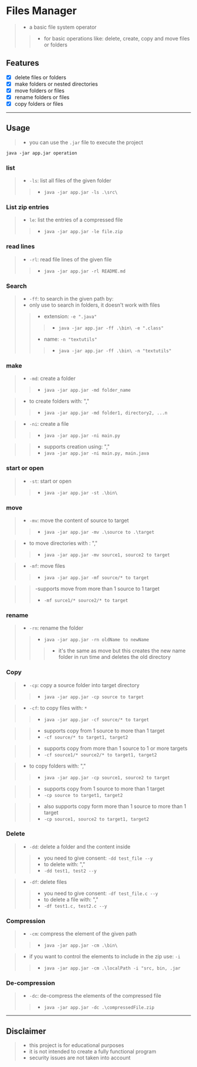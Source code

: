 # Files Manager
>- a basic file system operator
>>- for basic operations like: delete, create, copy and move files or folders

## Features
- [x] delete files or folders
- [x] make folders or nested directories
- [x] move folders or files
- [x] rename folders or files
- [x] copy folders or files

-------

## Usage

>- you can use the `.jar` file to execute the project
```shell
java -jar app.jar operation
```
### list

>- `-ls`: list all files of the given folder
>>- `java -jar app.jar -ls .\src\`

### List zip entries

>- `le`: list the entries of a compressed file
>>- `java -jar app.jar -le file.zip`

### read lines
>- `-rl`: read file lines of the given file
>>- `java -jar app.jar -rl README.md`

### Search

>- `-ff`: to search in the given path by:
>- only use to search in folders, it doesn't work with files
>>- extension: `-e ".java"`
>>>- `java -jar app.jar -ff .\bin\ -e ".class"`
>>- name: `-n "textutils"`
>>>- `java -jar app.jar -ff .\bin\ -n "textutils"`

### make

>- `-md`: create a folder
>>- `java -jar app.jar -md folder_name`

>- to create folders with: ","
>>- `java -jar app.jar -md folder1, directory2, ...n`

>- `-ni`: create a file
>>- `java -jar app.jar -ni main.py`

>>- supports creation using: ","
>>- `java -jar app.jar -ni main.py, main.java`

### start or open

>- `-st`: start or open
>>- `java -jar app.jar -st .\bin\`

### move

>- `-mv`: move the content of source to target
>>- `java -jar app.jar -mv .\source to .\target`

>- to move directories with : ","
>>- `java -jar app.jar -mv source1, source2 to target`


>- `-mf`: move files
>>- `java -jar app.jar -mf source/* to target`

>>-supports move from more than 1 source to 1 target
>>- `-mf surce1/* source2/* to target`

### rename

>- `-rn`: rename the folder
>>- `java -jar app.jar -rn oldName to newName`
>>>- it's the same as move but this creates the new name folder in run time and deletes the old directory

### Copy

>- `-cp`: copy a source folder into target directory
>>- `java -jar app.jar -cp source to target`

>- `-cf`: to copy files with: `*`
>>- `java -jar app.jar -cf source/* to target`

>>- supports copy from 1 source to more than 1 target
>>- `-cf source/* to target1, target2`

>>- supports copy from more than 1 source to 1 or more targets
>>- `-cf source1/* source2/* to target1, target2`

>- to copy folders with: ","
>>- `java -jar app.jar -cp source1, source2 to target`

>>- supports copy from 1 source to more than 1 target
>>- `-cp source to target1, target2`

>>- also supports copy form more than 1 source to more than 1 target
>>- `-cp source1, source2 to target1, target2`

### Delete


>- `-dd`: delete a folder and the content inside
>>- you need to give consent: `-dd test_file --y`
>>- to delete with: ","
>>- `-dd test1, test2 --y`

>- `-df`: delete files
>>- you need to give consent: `-df test_file.c --y`
>>- to delete a file with: ","
>>- `-df test1.c, test2.c --y`


### Compression

>- `-cm`: compress the element of the given path
>>- `java -jar app.jar -cm .\bin\`

>- if you want to control the elements to include in the zip use: `-i`
>>- `java -jar app.jar -cm .\localPath -i "src, bin, .jar`

### De-compression

>- `-dc`: de-compress the elements of the compressed file
>>- `java -jar app.jar -dc .\compressedFile.zip`

-------

## Disclaimer
>- this project is for educational purposes
>- it is not intended to create a fully functional program
>- security issues are not taken into account
